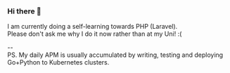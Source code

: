 ### Hi there 👋

I am currently doing a self-learning towards PHP (Laravel).\
Please don't ask me why I do it now rather than at my Uni! :(

--\
PS. My daily APM is usually accumulated by writing, testing and deploying Go+Python to Kubernetes clusters.
